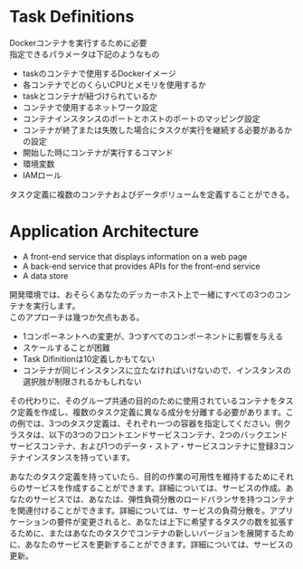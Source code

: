 # Task Definitions

Dockerコンテナを実行するために必要  
指定できるパラメータは下記のようなもの  

* taskのコンテナで使用するDockerイメージ
* 各コンテナでどのくらいCPUとメモリを使用するか
* taskとコンテナが紐づけられているか
* コンテナで使用するネットワーク設定
* コンテナインスタンスのポートとホストのポートのマッピング設定
* コンテナが終了または失敗した場合にタスクが実行を継続する必要があるかの設定
* 開始した時にコンテナが実行するコマンド
* 環境変数
* IAMロール

タスク定義に複数のコンテナおよびデータボリュームを定義することができる。  

# Application Architecture

* A front-end service that displays information on a web page
* A back-end service that provides APIs for the front-end service
* A data store

開発環境では、おそらくあなたのデッカーホスト上で一緒にすべての3つのコンテナを実行します。  
このアプローチは幾つか欠点もある。  

* 1コンポーネントへの変更が、3つすべてのコンポーネントに影響を与える
* スケールすることが困難
* Task Difinitionは10定義しかもてない
* コンテナが同じインスタンスに立たなければいけないので、インスタンスの選択肢が制限されるかもしれない

その代わりに、そのグループ共通の目的のために使用されているコンテナをタスク定義を作成し、複数のタスク定義に異なる成分を分離する必要があります。この例では、3つのタスク定義は、それぞれ一つの容器を指定してください。例クラスタは、以下の3つのフロントエンドサービスコンテナ、2つのバックエンドサービスコンテナ、および1つのデータ・ストア・サービスコンテナに登録3コンテナインスタンスを持っています。

あなたのタスク定義を持っていたら、目的の作業の可用性を維持するためにそれらのサービスを作成することができます。詳細については、サービスの作成。あなたのサービスでは、あなたは、弾性負荷分散のロードバランサを持つコンテナを関連付けることができます。詳細については、サービスの負荷分散を。アプリケーションの要件が変更されると、あなたは上下に希望するタスクの数を拡張するために、またはあなたのタスクでコンテナの新しいバージョンを展開するために、あなたのサービスを更新することができます。詳細については、サービスの更新。
